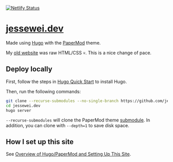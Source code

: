 [![Netlify Status](https://api.netlify.com/api/v1/badges/9d745180-286f-4084-bd0e-046e2c5d22ef/deploy-status)](https://app.netlify.com/sites/cheerful-mousse-b9d87b/deploys)

# [jessewei.dev](https://jessewei.dev)

Made using [Hugo](https://gohugo.io) with the [PaperMod](https://github.com/adityatelange/hugo-PaperMod) theme.

My [old website](https://github.com/jesse-wei/jessewei.dev_old) was raw HTML/CSS 💀. This is a nice change of pace.

## Deploy locally

First, follow the steps in [Hugo Quick Start](https://gohugo.io/getting-started/quick-start/#prerequisites) to install Hugo.

Then, run the following commands:

```bash
git clone --recurse-submodules --no-single-branch https://github.com/jesse-wei/jessewei.dev.git
cd jessewei.dev
hugo server
```

`--recurse-submodules` will clone the PaperMod theme [submodule](https://git-scm.com/book/en/v2/Git-Tools-Submodules). In addition, you can clone with `--depth=1` to save disk space.

## How I set up this site

See [Overview of Hugo/PaperMod and Setting Up This Site](https://jessewei.dev/posts/setup_site/).
